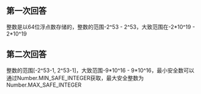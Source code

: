 ## 第一次回答
整数是以64位浮点数存储的，整数的范围-2^53 - 2^53，大致范围在-2\*10^19 - 2*10^19

## 第二次回答
整数的范围[-2^53-1, 2^53-1]，大致范围-9\*10^16 - 9*10^16，最小安全数可以通过Number.MIN_SAFE_INTEGER获取，最大安全整数为Number.MAX_SAFE_INTEGER